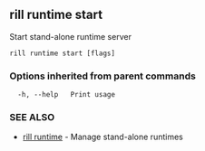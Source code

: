 ## rill runtime start

Start stand-alone runtime server

```
rill runtime start [flags]
```

### Options inherited from parent commands

```
  -h, --help   Print usage
```

### SEE ALSO

* [rill runtime](runtime.md)	 - Manage stand-alone runtimes

